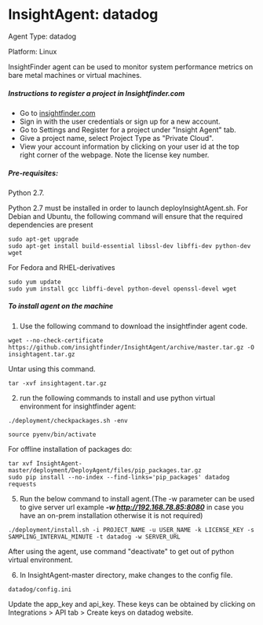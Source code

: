 # InsightAgent: datadog
Agent Type: datadog

Platform: Linux

InsightFinder agent can be used to monitor system performance metrics on bare metal machines or virtual machines.

##### Instructions to register a project in Insightfinder.com
- Go to [insightfinder.com](https://insightfinder.com/)
- Sign in with the user credentials or sign up for a new account.
- Go to Settings and Register for a project under "Insight Agent" tab.
- Give a project name, select Project Type as "Private Cloud".
- View your account information by clicking on your user id at the top right corner of the webpage. Note the license key number.

##### Pre-requisites:
Python 2.7.

Python 2.7 must be installed in order to launch deployInsightAgent.sh. For Debian and Ubuntu, the following command will ensure that the required dependencies are present
```
sudo apt-get upgrade
sudo apt-get install build-essential libssl-dev libffi-dev python-dev wget
```
For Fedora and RHEL-derivatives
```
sudo yum update
sudo yum install gcc libffi-devel python-devel openssl-devel wget
```

##### To install agent on the machine
1) Use the following command to download the insightfinder agent code.
```
wget --no-check-certificate https://github.com/insightfinder/InsightAgent/archive/master.tar.gz -O insightagent.tar.gz
```
Untar using this command.
```
tar -xvf insightagent.tar.gz
```

2) run the following commands to install and use python virtual environment for insightfinder agent:
```
./deployment/checkpackages.sh -env
```
```
source pyenv/bin/activate
```

For offline installation of packages do:
```
tar xvf InsightAgent-master/deployment/DeployAgent/files/pip_packages.tar.gz
sudo pip install --no-index --find-links='pip_packages' datadog requests
```

5) Run the below command to install agent.(The -w parameter can be used to give server url example ***-w http://192.168.78.85:8080***  in case you have an on-prem installation otherwise it is not required)
```
./deployment/install.sh -i PROJECT_NAME -u USER_NAME -k LICENSE_KEY -s SAMPLING_INTERVAL_MINUTE -t datadog -w SERVER_URL
```
After using the agent, use command "deactivate" to get out of python virtual environment.

6) In InsightAgent-master directory, make changes to the config file.
```
datadog/config.ini
```
Update the app_key and api_key. These keys can be obtained by clicking on Integrations >  API tab > Create keys on datadog website.
